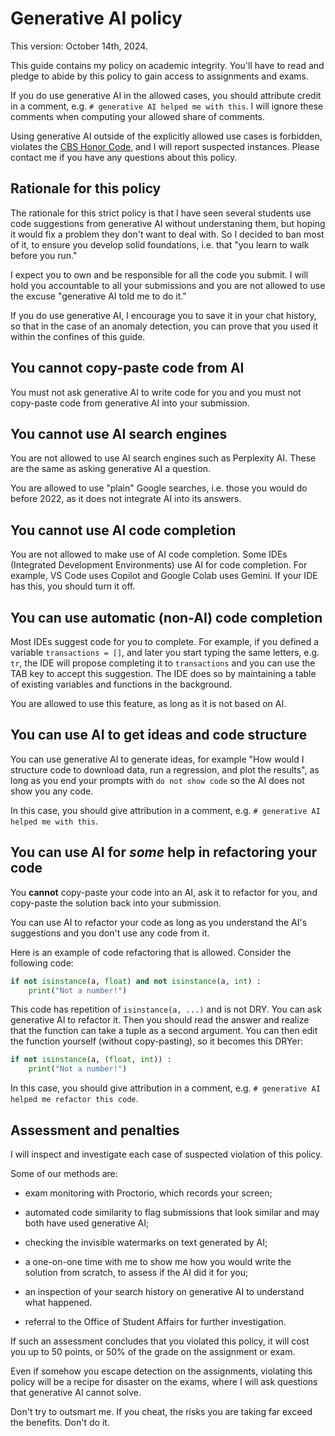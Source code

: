 # Generative AI policy

This version: October 14th, 2024.

This guide contains my policy on academic integrity. You'll have to read and pledge to abide by this policy to gain access to assignments and exams.

If you do use generative AI in the allowed cases, you should attribute credit in  a comment, e.g. `# generative AI helped me with this`. I will ignore these comments when computing your allowed share of comments.

Using generative AI outside of the explicitly allowed use cases is forbidden, violates the [CBS Honor Code](https://students.business.columbia.edu/office-of-student-affairs/academic-advising-and-student-success/academic-integrity), and I will report suspected instances. Please contact me if you have any questions about this policy.

## Rationale for this policy

The rationale for this strict policy is that I have seen several students use code suggestions from generative AI without understaning them, but hoping it would fix a problem they don't want to deal with. So I decided to ban most of it, to ensure you develop solid foundations, i.e. that "you learn to walk before you run."

I expect you to own and be responsible for all the code you submit. I will hold you accountable to all your submissions and you are not allowed to use the excuse "generative AI told me to do it."

If you do use generative AI, I encourage you to save it in your chat history, so that in the case of an anomaly detection, you can prove that you used it within the confines of this guide.

## You cannot copy-paste code from AI

You must not ask generative AI to write code for you and you must not copy-paste code from generative AI into your submission.

## You cannot use AI search engines

You are not allowed to use AI search engines such as Perplexity AI. These are the same as asking generative AI a question.

You are allowed to use "plain" Google searches, i.e. those you would do before 2022, as it does not integrate AI into its answers.

## You cannot use AI code completion

You are not allowed to make use of AI code completion. Some IDEs (Integrated Development Environments) use AI for code completion. For example, VS Code uses Copilot and Google Colab uses Gemini. If your IDE has this, you should turn it off.

## You can use automatic (non-AI) code completion

Most IDEs suggest code for you to complete. For example, if you defined a variable `transactions = []`, and later you start typing the same letters, e.g. `tr`, the IDE will propose completing it to `transactions` and you can use the TAB key to accept this suggestion. The IDE does so by maintaining a table of existing variables and functions in the background.

You are allowed to use this feature, as long as it is not based on AI.

## You can use AI to get ideas and code structure

You can use generative AI to generate ideas, for example "How would I structure code to download data, run a regression, and plot the results", as long as you end your prompts with `do not show code` so the AI does not show you any code.

In this case, you should give attribution in a comment, e.g. `# generative AI helped me with this`.

## You can use AI for _some_ help in refactoring your code

You **cannot** copy-paste your code into an AI, ask it to refactor for you, and copy-paste the solution back into your submission.

You can use AI to refactor your code as long as you understand the AI's suggestions and you don't use any code from it.

Here is an example of code refactoring that is allowed. Consider the following code:

```python
if not isinstance(a, float) and not isinstance(a, int) :
    print("Not a number!")
```

This code has repetition of `isinstance(a, ...)` and is not DRY. You can ask generative AI to refactor it. Then you should read the answer and realize that the function can take a tuple as a second argument. You can then edit the function yourself (without copy-pasting), so it becomes this DRYer:

```python
if not isinstance(a, (float, int)) :
    print("Not a number!")
```

In this case, you should give attribution in a comment, e.g. `# generative AI helped me refactor this code`.

## Assessment and penalties

I will inspect and investigate each case of suspected violation of this policy.

Some of our methods are:

- exam monitoring with Proctorio, which records your screen;

- automated code similarity to flag submissions that look similar and may both have used generative AI;

- checking the invisible watermarks on text generated by AI;

- a one-on-one time with me to show me how you would write the solution from scratch, to assess if the AI did it for you;

- an inspection of your search history on generative AI to understand what happened.

- referral to the Office of Student Affairs for further investigation.

If such an assessment concludes that you violated this policy, it will cost you up to 50 points, or 50% of the grade on the assignment or exam.

Even if somehow you escape detection on the assignments, violating this policy will be a recipe for disaster on the exams, where I will ask questions that generative AI cannot solve.

Don't try to outsmart me. If you cheat, the risks you are taking far exceed the benefits. Don't do it.
